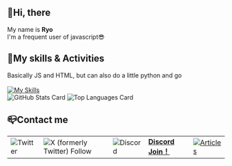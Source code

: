 ## 👋Hi, there
My name is **Ryo**<br>
I'm a frequent user of javascript😎

## 🌱My skills & Activities
Basically JS and HTML, but can also do a little python and go<br><br>
[![My Skills](https://skillicons.dev/icons?i=html,css,js,ts,python,nodejs,go,c,cpp,cs,php,npm,discord,bots,discordjs,twitter,instagram,github&perline=9)](https://skillicons.dev)<br>
![GitHub Stats Card](https://github-readme-stats.vercel.app/api?username=VEDA00133912&show_icons=true&theme=algolia&show_icons=true)
![Top Languages Card](https://github-readme-stats.vercel.app/api/top-langs/?username=VEDA00133912&layout=compact&theme=cobalt&show_icons=true)

## 📪️Contact me
|   |  ||||
| ------------- | ------------- |  ------------- |  ------------- |  ------------- |
|![Twitter](https://img.shields.io/badge/-twitter-black.svg?logo=x&style=for-the-badge)|![X (formerly Twitter) Follow](https://img.shields.io/twitter/follow/ryo_00139)|![Discord](https://img.shields.io/badge/-discord-black.svg?logo=discord&style=for-the-badge) |  **[Discord Join！](https://discord.gg/ESRGwGQhxc)**|[![Articles](https://badgen.org/img/qiita/ryo_001339/articles?style=for-the-badge)](https://qiita.com/ryo_001339) |[**@ryo_001339**](https://qiita.com/ryo_001339)|
